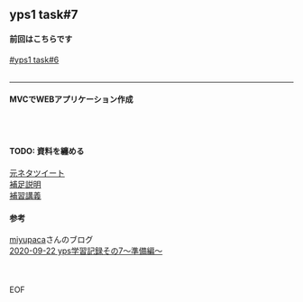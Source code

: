 ## yps1 task#7

#### 前回はこちらです
[#yps1 task#6](https://github.com/yotaro-ok/yps/blob/master/task_6.md)
<br>
<br>

***

#### MVCでWEBアプリケーション作成

<br>
<br>

#### TODO: 資料を纏める

[元ネタツイート](https://twitter.com/yotaro__ok/status/1307232598486208513)
<br>
[補足説明](https://twitter.com/yotaro__ok/status/1309834179736006657)
<br>
[補習講義](https://twitter.com/yotaro__ok/status/1314772384713379840)
<br>
#### 参考

[miyupaca](https://twitter.com/miyupacaaa)さんのブログ
<br>
[2020-09-22 yps学習記録その7〜準備編〜](https://paca-gatsby.netlify.app/2020-09-22/)
<br>
<br>
<br>
<br>
EOF
